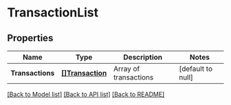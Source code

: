 # TransactionList

## Properties
Name | Type | Description | Notes
------------ | ------------- | ------------- | -------------
**Transactions** | [**[]Transaction**](Transaction.md) | Array of transactions | [default to null]

[[Back to Model list]](../README.md#documentation-for-models) [[Back to API list]](../README.md#documentation-for-api-endpoints) [[Back to README]](../README.md)


